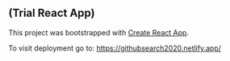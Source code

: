 ## (Trial React App)

This project was bootstrapped with [Create React App](https://github.com/facebook/create-react-app).

To visit deployment go to:
https://githubsearch2020.netlify.app/
